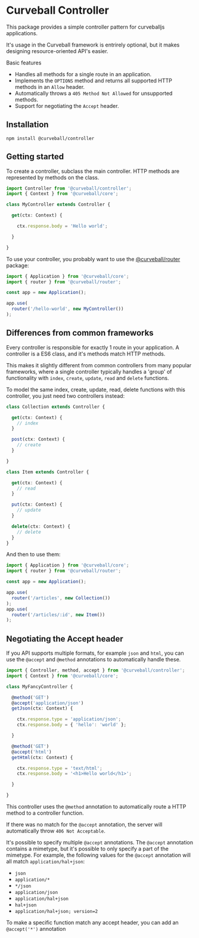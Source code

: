 Curveball Controller
=====================

This package provides a simple controller pattern for curveballjs
applications.

It's usage in the Curveball framework is entrirely optional, but it makes
designing resource-oriented API's easier.

Basic features

* Handles all methods for a single route in an application.
* Implements the `OPTIONS` method and returns all supported HTTP methods in
  an `Allow` header.
* Automatically throws a `405 Method Not Allowed` for unsupported methods.
* Support for negotiating the `Accept` header.


Installation
------------

    npm install @curveball/controller


Getting started
---------------

To create a controller, subclass the main controller. HTTP methods are
represented by methods on the class.

```typescript
import Controller from '@curveball/controller';
import { Context } from '@curveball/core';

class MyController extends Controller {

  get(ctx: Context) {

    ctx.response.body = 'Hello world';

  }

}
```

To use your controller, you probably want to use the [@curveball/router][2]
package:

```typescript
import { Application } from '@curveball/core';
import { router } from '@curveball/router';

const app = new Application();

app.use(
  router('/hello-world', new MyController())
);
```

Differences from common frameworks
----------------------------------

Every controller is responsible for exactly 1 route in your application.
A controller is a ES6 class, and it's methods match HTTP methods.

This makes it slightly different from common controllers from many popular
frameworks, where a single controller typically handles a 'group' of
functionality with `index`, `create`, `update`, `read` and `delete` functions.

To model the same index, create, update, read, delete functions with this
controller, you just need two controllers instead:

```typescript
class Collection extends Controller {

  get(ctx: Context) {
    // index
  }

  post(ctx: Context) {
    // create
  }

}

class Item extends Controller {

  get(ctx: Context) {
    // read
  }

  put(ctx: Context) {
    // update
  }

  delete(ctx: Context) {
    // delete
  }
}
```

And then to use them:

```typescript
import { Application } from '@curveball/core';
import { router } from '@curveball/router';

const app = new Application();

app.use(
  router('/articles', new Collection())
);
app.use(
  router('/articles/:id', new Item())
);
```

Negotiating the Accept header
-----------------------------

If you API supports multiple formats, for example `json` and `html`, you can
use the `@accept` and `@method` annotations to automatically handle these.

```typescript
import { Controller, method, accept } from '@curveball/controller';
import { Context } from '@curveball/core';

class MyFancyController {

  @method('GET')
  @accept('application/json')
  getJson(ctx: Context) {

    ctx.response.type = 'application/json';
    ctx.response.body = { 'hello': 'world' };

  }

  @method('GET')
  @accept('html')
  getHtml(ctx: Context) {

    ctx.response.type = 'text/html';
    ctx.response.body = '<h1>Hello world</h1>';

  }

}
```

This controller uses the `@method` annotation to automatically route
a HTTP method to a controller function.

If there was no match for the `@accept` annotation, the server will
automatically throw `406 Not Acceptable`.

It's possible to specify multiple `@accept` annotations. The `@accept`
annotation contains a mimetype, but it's possible to only specify a part of
the mimetype. For example, the following values for the `@accept` annotation
will all match `application/hal+json`:

* `json`
* `application/*`
* `*/json`
* `application/json`
* `application/hal+json`
* `hal+json`
* `application/hal+json; version=2`

To make a specific function match any accept header, you can add an `@accept('*')`
annotation

[1]: https://github.com/curveballjs/
[2]: https://github.com/curveballjs/router
